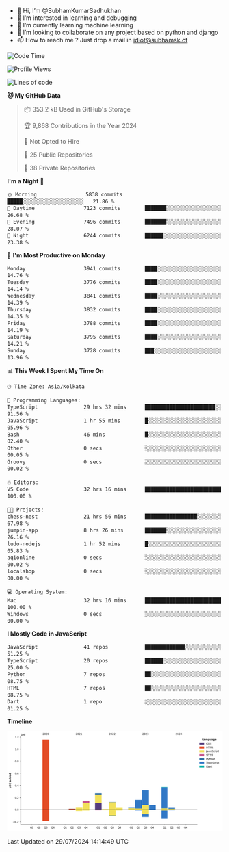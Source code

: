 - 👋 Hi, I’m @SubhamKumarSadhukhan
- 👀 I’m interested in learning and debugging
- 🌱 I’m currently learning machine learning
- 💞️ I’m looking to collaborate on any project based on python and django
- 📫 How to reach me ?
      Just drop a mail in idiot@subhamsk.cf

<!---
SubhamKumarSadhukhan/SubhamKumarSadhukhan is a ✨ special ✨ repository because its `README.md` (this file) appears on your GitHub profile.
You can click the Preview link to take a look at your changes.
--->


<!--START_SECTION:waka-->
![Code Time](http://img.shields.io/badge/Code%20Time-2%2C355%20hrs%206%20mins-blue)

![Profile Views](http://img.shields.io/badge/Profile%20Views-1-blue)

![Lines of code](https://img.shields.io/badge/From%20Hello%20World%20I%27ve%20Written-2.8%20million%20lines%20of%20code-blue)

**🐱 My GitHub Data** 

> 📦 353.2 kB Used in GitHub's Storage 
 > 
> 🏆 9,868 Contributions in the Year 2024
 > 
> 🚫 Not Opted to Hire
 > 
> 📜 25 Public Repositories 
 > 
> 🔑 38 Private Repositories 
 > 
**I'm a Night 🦉** 

```text
🌞 Morning                5838 commits        █████░░░░░░░░░░░░░░░░░░░░   21.86 % 
🌆 Daytime                7123 commits        ███████░░░░░░░░░░░░░░░░░░   26.68 % 
🌃 Evening                7496 commits        ███████░░░░░░░░░░░░░░░░░░   28.07 % 
🌙 Night                  6244 commits        ██████░░░░░░░░░░░░░░░░░░░   23.38 % 
```
📅 **I'm Most Productive on Monday** 

```text
Monday                   3941 commits        ████░░░░░░░░░░░░░░░░░░░░░   14.76 % 
Tuesday                  3776 commits        ████░░░░░░░░░░░░░░░░░░░░░   14.14 % 
Wednesday                3841 commits        ████░░░░░░░░░░░░░░░░░░░░░   14.39 % 
Thursday                 3832 commits        ████░░░░░░░░░░░░░░░░░░░░░   14.35 % 
Friday                   3788 commits        ████░░░░░░░░░░░░░░░░░░░░░   14.19 % 
Saturday                 3795 commits        ████░░░░░░░░░░░░░░░░░░░░░   14.21 % 
Sunday                   3728 commits        ███░░░░░░░░░░░░░░░░░░░░░░   13.96 % 
```


📊 **This Week I Spent My Time On** 

```text
🕑︎ Time Zone: Asia/Kolkata

💬 Programming Languages: 
TypeScript               29 hrs 32 mins      ███████████████████████░░   91.56 % 
JavaScript               1 hr 55 mins        █░░░░░░░░░░░░░░░░░░░░░░░░   05.96 % 
Bash                     46 mins             █░░░░░░░░░░░░░░░░░░░░░░░░   02.40 % 
Other                    0 secs              ░░░░░░░░░░░░░░░░░░░░░░░░░   00.05 % 
Groovy                   0 secs              ░░░░░░░░░░░░░░░░░░░░░░░░░   00.02 % 

🔥 Editors: 
VS Code                  32 hrs 16 mins      █████████████████████████   100.00 % 

🐱‍💻 Projects: 
chess-nest               21 hrs 56 mins      █████████████████░░░░░░░░   67.98 % 
jumpin-app               8 hrs 26 mins       ███████░░░░░░░░░░░░░░░░░░   26.16 % 
ludo-nodejs              1 hr 52 mins        █░░░░░░░░░░░░░░░░░░░░░░░░   05.83 % 
aqionline                0 secs              ░░░░░░░░░░░░░░░░░░░░░░░░░   00.02 % 
localshop                0 secs              ░░░░░░░░░░░░░░░░░░░░░░░░░   00.00 % 

💻 Operating System: 
Mac                      32 hrs 16 mins      █████████████████████████   100.00 % 
Windows                  0 secs              ░░░░░░░░░░░░░░░░░░░░░░░░░   00.00 % 
```

**I Mostly Code in JavaScript** 

```text
JavaScript               41 repos            █████████████░░░░░░░░░░░░   51.25 % 
TypeScript               20 repos            ██████░░░░░░░░░░░░░░░░░░░   25.00 % 
Python                   7 repos             ██░░░░░░░░░░░░░░░░░░░░░░░   08.75 % 
HTML                     7 repos             ██░░░░░░░░░░░░░░░░░░░░░░░   08.75 % 
Dart                     1 repo              ░░░░░░░░░░░░░░░░░░░░░░░░░   01.25 % 
```



**Timeline**

![Lines of Code chart](https://raw.githubusercontent.com/SubhamKumarSadhukhan/SubhamKumarSadhukhan/main/assets/bar_graph.png)


 Last Updated on 29/07/2024 14:14:49 UTC
<!--END_SECTION:waka-->
